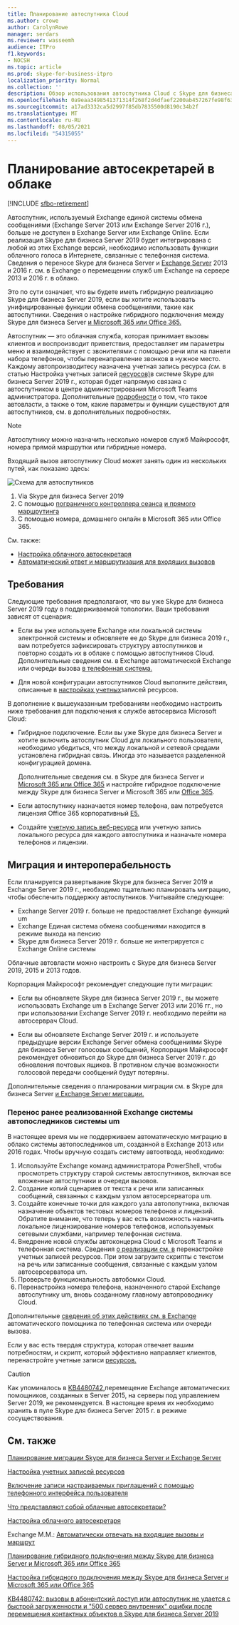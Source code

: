 ```yaml
---
title: Планирование автоспутника Cloud
ms.author: crowe
author: CarolynRowe
manager: serdars
ms.reviewer: wasseemh
audience: ITPro
f1.keywords:
- NOCSH
ms.topic: article
ms.prod: skype-for-business-itpro
localization_priority: Normal
ms.collection: ''
description: Обзор использования автоспутника Cloud с Skype для бизнеса Server 2019 г.
ms.openlocfilehash: 0a9eaa3498541371314f268f2d4dfaef2200ab457267fe98f631430ce7c2f035
ms.sourcegitcommit: a17ad3332ca5d2997f85db7835500d8190c34b2f
ms.translationtype: MT
ms.contentlocale: ru-RU
ms.lasthandoff: 08/05/2021
ms.locfileid: "54315055"
---
```

# <a name="plan-cloud-auto-attendants"></a>Планирование автосекретарей в облаке

[!INCLUDE [sfbo-retirement](../../Hub/includes/sfbo-retirement.md)]

Автоспутник, используемый Exchange единой системы обмена сообщениями (Exchange Server 2013 или Exchange Server 2016 г.), больше не доступен в Exchange Server или Exchange Online. Если реализация Skype для бизнеса Server 2019 будет интегрирована с любой из этих Exchange версий, необходимо использовать функции облачного голоса в Интернете, связанные с телефонная система. Сведения о переносе Skype для бизнеса Server и [Exchange Server](plan-um-migration.md) 2013 и 2016 г. см. в Exchange о перемещении служб um Exchange на сервере 2013 и 2016 г. в облако.

Это по сути означает, что вы будете иметь гибридную реализацию Skype для бизнеса Server 2019, если вы хотите использовать унифицированные функции обмена сообщениями, такие как автоспутники. Сведения о настройке гибридного подключения между Skype для бизнеса Server [и Microsoft 365 или Office 365.](configure-hybrid-connectivity.md)

Автоспутник — это облачная служба, которая принимает вызовы клиентов и воспроизводит приветствия, предоставляет им параметры меню и взаимодействует с звонителями с помощью речи или на панели набора телефонов, чтобы перенаправление звонков в нужное место. Каждому автопроизводитесу назначена учетная запись ресурса *(см.* в статью Настройка учетных записей [ресурсов)](configure-onprem-ra.md)в системе Skype для бизнеса Server 2019 г., которая будет напрямую связана с автоспутником в центре администрирования Microsoft Teams администратора. Дополнительные [подробности](/SkypeForBusiness/what-is-phone-system-in-office-365/what-are-phone-system-auto-attendants.md) о том, что такое автовласти, а также о том, какие параметры и функции существуют для автоспутников, см. в дополнительных подробностях.

> [!NOTE]
> Автоспутнику можно назначить несколько номеров служб Майкрософт, номера прямой маршрутки или гибридные номера.

Входящий вызов автоспутнику Cloud может занять один из нескольких путей, как показано здесь:

![Схема для автоспутников](../../SfBServer2019/media/AA-plan-concept.png)

1. Via Skype для бизнеса Server 2019
2. С помощью [пограничного контроллера сеанса](/MicrosoftTeams/direct-routing-border-controllers.md) [и прямого маршрутинга](/MicrosoftTeams/direct-routing-plan.md)
3. С помощью номера, домашнего онлайн в Microsoft 365 или Office 365.

См. также:

- [Настройка облачного автосекретаря](/microsoftteams/create-a-phone-system-auto-attendant)
- [Автоматический ответ и маршрутизация для входящих вызовов](/exchange/voice-mail-unified-messaging/automatically-answer-and-route-calls/automatically-answer-and-route-calls)

## <a name="requirements"></a>Требования

Следующие требования предполагают, что вы уже Skype для бизнеса Server 2019 году в поддерживаемой топологии.  Ваши требования зависят от сценария:

- Если вы уже используете Exchange или локальной системы электронной системы и обновляете ее до Skype для бизнеса 2019 г., вам потребуется зафиксировать структуру автоспутников и повторно создать их в облаке с помощью автоспутников Cloud. Дополнительные сведения см. в Exchange автоматической Exchange или очереди вызова [в телефонная система.](configure-onprem-ra.md#moving-an-exchange-um-auto-attendant-or-call-queue-to-phone-system)

- Для новой конфигурации автоспутников Cloud выполните действия, описанные в  [настройках учетных](configure-onprem-ra.md)записей ресурсов.

В дополнение к вышеуказанным требованиям необходимо настроить ниже требования для подключения к службе автосервиса Microsoft Cloud:

- Гибридное подключение. Если вы уже Skype для бизнеса Server и хотите включить автоспутник Cloud для локального пользователя, необходимо убедиться, что между локальной и сетевой средами установлена гибридная связь. Иногда это называется разделенной конфигурацией домена.

   Дополнительные сведения см. в Skype для бизнеса Server и [Microsoft 365 или Office 365](plan-hybrid-connectivity.md) и настройте гибридное подключение между Skype для бизнеса Server и Microsoft 365 или [Office 365](configure-hybrid-connectivity.md).

- Если автоспутнику назначается номер телефона, вам потребуется лицензия Office 365 корпоративный [E5.](../../SfbOnline/skype-for-business-and-microsoft-teams-add-on-licensing/license-options-based-on-your-plan/office-365-enterprise-e5-with-audio-conferencing.md)
- Создайте [учетную запись веб-ресурса](/MicrosoftTeams/manage-resource-accounts.md) или учетную запись локального ресурса для каждого автоспутника и назначьте номера телефонов и лицензии. [](configure-onprem-ra.md) 

## <a name="migration-and-interoperability"></a>Миграция и интероперабельность

Если планируется развертывание Skype для бизнеса Server 2019 и Exchange Server 2019 г., необходимо тщательно планировать миграцию, чтобы обеспечить поддержку автоспутников. Учитывайте следующее:

- Exchange Server 2019 г. больше не предоставляет Exchange функций um
- Exchange Единая система обмена сообщениями находится в режиме выхода на пенсию
- Skype для бизнеса Server 2019 г. больше не интегрируется с Exchange Online системы

Облачные автовласти можно настроить с Skype для бизнеса Server 2019, 2015 и 2013 годов.

Корпорация Майкрософт рекомендует следующие пути миграции:

- Если вы обновляете Skype для бизнеса Server 2019 г., вы можете использовать Exchange um в Exchange Server 2013 или 2016 гг., но при использовании Exchange Server 2019 г. необходимо перейти на автосерврач Cloud.

- Если вы обновляете Exchange Server 2019 г. и используете предыдущие версии Exchange Server обмена сообщениями Skype для бизнеса Server голосовых сообщений, Корпорация Майкрософт рекомендует обновиться до Skype для бизнеса Server 2019 г. до обновления почтовых ящиков.  В противном случае возможности голосовой передачи сообщений будут потеряны.

Дополнительные сведения о планировании миграции см. в Skype для бизнеса Server [и Exchange Server миграции.](plan-um-migration.md)

### <a name="migrating-a-previously-implemented-exchange-um-auto-attendant-system"></a>Перенос ранее реализованной Exchange системы автопоследников системы um

В настоящее время мы не поддерживаем автоматическую миграцию в облако системы автопоследников um, созданной в Exchange 2013 или 2016 годах. Чтобы вручную создать систему автоотвода, необходимо:

1. Используйте Exchange команд администратора PowerShell, чтобы просмотреть структуру старой системы автоспутников, включая все вложенные автоспутники и очереди вызовов.  
2. Создание копий сценариев от текста к речи или записанных сообщений, связанных с каждым узлом автосерсерватора um.
3. Создайте конечные точки для каждого узла автопопутника, включая назначение объектов тестовых номеров телефонов и лицензий. Обратите внимание, что теперь у вас есть возможность назначить локальное лицензирование номеров телефонов, используемых сетевыми службами, например телефонная система.
4. Внедрение новой службы автоконцерна Cloud с Microsoft Teams и телефонная система. Сведения [о реализации см. в](configure-onprem-ra.md) перенастройке учетных записей ресурсов. При этом загрузите скрипты с текстом на речь или записанные сообщения, связанные с каждым узлом автосерсерватора um.
5. Проверьте функциональность автобомки Cloud.
6. Перенастройка номера телефона, назначенного старой Exchange автоспутнику um, вновь созданному главному автопроводнику Cloud.

Дополнительные [сведения об этих действиях см. в Exchange](configure-onprem-ra.md#moving-an-exchange-um-auto-attendant-or-call-queue-to-phone-system) автоматического помощника по телефонная система или очереди вызова.

Если у вас есть твердая структура, которая отвечает вашим потребностям, и скрипт, который эффективно направляет клиентов, перенастройте учетные записи [ресурсов.](configure-onprem-ra.md)

> [!CAUTION]
> Как упоминалось в [KB4480742,](https://support.microsoft.com/help/4480742/call-failures-and-500-server-internal-error-after-migration-to-2019)перемещение Exchange автоматических помощников, созданных в Server 2015, на серверы под управлением Server 2019, не рекомендуется. В настоящее время их необходимо хранить в пуле Skype для бизнеса Server 2015 г. в режиме сосуществования.

## <a name="see-also"></a>См. также

[Планирование миграции Skype для бизнеса Server и Exchange Server](plan-um-migration.md)

[Настройка учетных записей ресурсов](configure-onprem-ra.md)

[Включение записи настраиваемых приглашений с помощью телефонного интерфейса пользователя](/exchange/voice-mail-unified-messaging/greetings-announcements-menus-and-prompts/enable-custom-prompt-recording)

[Что представляют собой облачные автосекретари?](/SkypeForBusiness/what-is-phone-system-in-office-365/what-are-phone-system-auto-attendants)

[Настройка облачного автосекретаря](/microsoftteams/create-a-phone-system-auto-attendant)

Exchange М.М.: [Автоматически отвечать на входящие вызовы и маршрут](/exchange/voice-mail-unified-messaging/automatically-answer-and-route-calls/automatically-answer-and-route-calls)

[Планирование гибридного подключения между Skype для бизнеса Server и Microsoft 365 или Office 365](plan-hybrid-connectivity.md)

[Настройка гибридного подключения между Skype для бизнеса Server и Microsoft 365 или Office 365](configure-hybrid-connectivity.md)

[KB4480742: вызовы в абонентский доступ или автоспутник не удается с быстрой загруженности и "500 сервер внутренних" ошибки после перемещения контактных объектов в Skype для бизнеса Server 2019](https://support.microsoft.com/help/4480742/call-failures-and-500-server-internal-error-after-migration-to-2019)